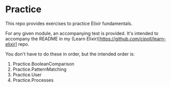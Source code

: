 # Practice

This repo provides exercises to practice Elixir fundamentals.

For any given module, an accompanying test is provided. It's intended to
accompany the README in my (Learn Elixir)[https://github.com/cjpoll/learn-elixir]
repo.

You don't have to do these in order, but the intended order is:

1. Practice.BooleanComparison
1. Practice.PatternMatching
1. Practice.User
1. Practice.Processes
